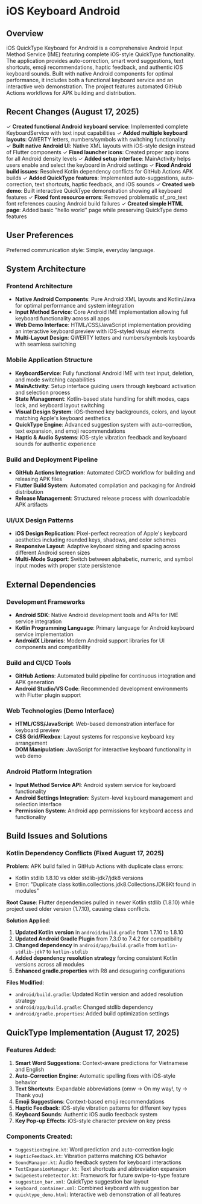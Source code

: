 # iOS Keyboard Android

## Overview

iOS QuickType Keyboard for Android is a comprehensive Android Input Method Service (IME) featuring complete iOS-style QuickType functionality. The application provides auto-correction, smart word suggestions, text shortcuts, emoji recommendations, haptic feedback, and authentic iOS keyboard sounds. Built with native Android components for optimal performance, it includes both a functional keyboard service and an interactive web demonstration. The project features automated GitHub Actions workflows for APK building and distribution.

## Recent Changes (August 17, 2025)

✓ **Created functional Android keyboard service**: Implemented complete KeyboardService with text input capabilities
✓ **Added multiple keyboard layouts**: QWERTY letters, numbers/symbols with switching functionality  
✓ **Built native Android UI**: Native XML layouts with iOS-style design instead of Flutter components
✓ **Fixed launcher icons**: Created proper app icons for all Android density levels
✓ **Added setup interface**: MainActivity helps users enable and select the keyboard in Android settings
✓ **Fixed Android build issues**: Resolved Kotlin dependency conflicts for GitHub Actions APK builds
✓ **Added QuickType features**: Implemented auto-suggestions, auto-correction, text shortcuts, haptic feedback, and iOS sounds
✓ **Created web demo**: Built interactive QuickType demonstration showing all keyboard features
✓ **Fixed font resource errors**: Removed problematic sf_pro_text font references causing Android build failures
✓ **Created simple HTML page**: Added basic "hello world" page while preserving QuickType demo features

## User Preferences

Preferred communication style: Simple, everyday language.

## System Architecture

### Frontend Architecture
- **Native Android Components**: Pure Android XML layouts and Kotlin/Java for optimal performance and system integration
- **Input Method Service**: Core Android IME implementation allowing full keyboard functionality across all apps
- **Web Demo Interface**: HTML/CSS/JavaScript implementation providing an interactive keyboard preview with iOS-styled visual elements
- **Multi-Layout Design**: QWERTY letters and numbers/symbols keyboards with seamless switching

### Mobile Application Structure
- **KeyboardService**: Fully functional Android IME with text input, deletion, and mode switching capabilities
- **MainActivity**: Setup interface guiding users through keyboard activation and selection process
- **State Management**: Kotlin-based state handling for shift modes, caps lock, and keyboard layout switching
- **Visual Design System**: iOS-themed key backgrounds, colors, and layout matching Apple's keyboard aesthetics
- **QuickType Engine**: Advanced suggestion system with auto-correction, text expansion, and emoji recommendations
- **Haptic & Audio Systems**: iOS-style vibration feedback and keyboard sounds for authentic experience

### Build and Deployment Pipeline
- **GitHub Actions Integration**: Automated CI/CD workflow for building and releasing APK files
- **Flutter Build System**: Automated compilation and packaging for Android distribution
- **Release Management**: Structured release process with downloadable APK artifacts

### UI/UX Design Patterns
- **iOS Design Replication**: Pixel-perfect recreation of Apple's keyboard aesthetics including rounded keys, shadows, and color schemes
- **Responsive Layout**: Adaptive keyboard sizing and spacing across different Android screen sizes
- **Multi-Mode Support**: Switch between alphabetic, numeric, and symbol input modes with proper state persistence

## External Dependencies

### Development Frameworks
- **Android SDK**: Native Android development tools and APIs for IME service integration
- **Kotlin Programming Language**: Primary language for Android keyboard service implementation
- **AndroidX Libraries**: Modern Android support libraries for UI components and compatibility

### Build and CI/CD Tools
- **GitHub Actions**: Automated build pipeline for continuous integration and APK generation
- **Android Studio/VS Code**: Recommended development environments with Flutter plugin support

### Web Technologies (Demo Interface)
- **HTML/CSS/JavaScript**: Web-based demonstration interface for keyboard preview
- **CSS Grid/Flexbox**: Layout systems for responsive keyboard key arrangement
- **DOM Manipulation**: JavaScript for interactive keyboard functionality in web demo

### Android Platform Integration
- **Input Method Service API**: Android system service for keyboard functionality
- **Android Settings Integration**: System-level keyboard management and selection interface
- **Permission System**: Android app permissions for keyboard access and functionality

## Build Issues and Solutions

### Kotlin Dependency Conflicts (Fixed August 17, 2025)

**Problem**: APK build failed in GitHub Actions with duplicate class errors:
- Kotlin stdlib 1.8.10 vs older stdlib-jdk7/jdk8 versions
- Error: "Duplicate class kotlin.collections.jdk8.CollectionsJDK8Kt found in modules"

**Root Cause**: Flutter dependencies pulled in newer Kotlin stdlib (1.8.10) while project used older version (1.7.10), causing class conflicts.

**Solution Applied**:
1. **Updated Kotlin version** in `android/build.gradle` from 1.7.10 to 1.8.10
2. **Updated Android Gradle Plugin** from 7.3.0 to 7.4.2 for compatibility
3. **Changed dependency** in `android/app/build.gradle` from `kotlin-stdlib-jdk7` to `kotlin-stdlib`
4. **Added dependency resolution strategy** forcing consistent Kotlin versions across all modules
5. **Enhanced gradle.properties** with R8 and desugaring configurations

**Files Modified**:
- `android/build.gradle`: Updated Kotlin version and added resolution strategy
- `android/app/build.gradle`: Changed stdlib dependency
- `android/gradle.properties`: Added build optimization settings

## QuickType Implementation (August 17, 2025)

### Features Added:
1. **Smart Word Suggestions**: Context-aware predictions for Vietnamese and English
2. **Auto-Correction Engine**: Automatic spelling fixes with iOS-style behavior
3. **Text Shortcuts**: Expandable abbreviations (omw → On my way!, ty → Thank you)
4. **Emoji Suggestions**: Context-based emoji recommendations
5. **Haptic Feedback**: iOS-style vibration patterns for different key types
6. **Keyboard Sounds**: Authentic iOS audio feedback system
7. **Key Pop-up Effects**: iOS-style character preview on key press

### Components Created:
- `SuggestionEngine.kt`: Word prediction and auto-correction logic
- `HapticFeedback.kt`: Vibration patterns matching iOS behavior
- `SoundManager.kt`: Audio feedback system for keyboard interactions
- `TextExpansionManager.kt`: Text shortcuts and abbreviation expansion
- `SwipeGestureDetector.kt`: Framework for future swipe-to-type feature
- `suggestion_bar.xml`: QuickType suggestion bar layout
- `keyboard_container.xml`: Combined keyboard with suggestion bar
- `quicktype_demo.html`: Interactive web demonstration of all features